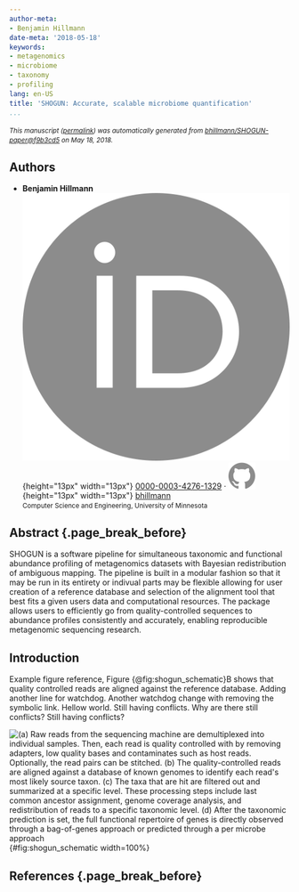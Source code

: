 ```yaml
---
author-meta:
- Benjamin Hillmann
date-meta: '2018-05-18'
keywords:
- metagenomics
- microbiome
- taxonomy
- profiling
lang: en-US
title: 'SHOGUN: Accurate, scalable microbiome quantification'
...
```







<small><em>
This manuscript
([permalink](https://bhillmann.github.io/SHOGUN-paper/v/f9b3cd521a73c888c92e33a515920bfcdec573ac/))
was automatically generated
from [bhillmann/SHOGUN-paper@f9b3cd5](https://github.com/bhillmann/SHOGUN-paper/tree/f9b3cd521a73c888c92e33a515920bfcdec573ac)
on May 18, 2018.
</em></small>

## Authors



+ **Benjamin Hillmann**<br>
    ![ORCID icon](images/orcid.svg){height="13px" width="13px"}
    [0000-0003-4276-1329](https://orcid.org/0000-0003-4276-1329)
    · ![GitHub icon](images/github.svg){height="13px" width="13px"}
    [bhillmann](https://github.com/bhillmann)<br>
  <small>
     Computer Science and Engineering, University of Minnesota
  </small>



## Abstract {.page_break_before}

SHOGUN is a software pipeline for simultaneous taxonomic and functional abundance profiling of metagenomics datasets with Bayesian redistribution of ambiguous mapping. The pipeline is built in a modular fashion so that it may be run in its entirety or indivual parts may be flexible allowing for user creation of a reference database and selection of the alignment tool that best fits a given users data and computational resources. The package allows users to efficiently go from quality-controlled sequences to abundance profiles consistently and accurately, enabling reproducible metagenomic sequencing research.

## Introduction

Example figure reference, Figure {@fig:shogun_schematic}B shows that quality controlled reads are aligned against the reference database. Adding another line for watchdog. Another watchdog change with removing the symbolic link. Hellow world. Still having conflicts. Why are there still conflicts? Still having conflicts?



 ![(a) Raw reads from the sequencing machine are demultiplexed into individual samples. Then, each read is quality controlled with by removing adapters, low quality bases and contaminates such as host reads. Optionally, the read pairs can be stitched. (b) The quality-controlled reads are aligned against a database of known genomes to identify each read's most likely source taxon. (c) The taxa that are hit are filtered out and summarized at a specific level. These processing steps include last common ancestor assignment, genome coverage analysis, and redistribution of reads to a specific taxonomic level. (d) After the taxonomic prediction is set, the full functional repertoire of genes is directly observed through a bag-of-genes approach or predicted through a per microbe approach](images/taxonomic_profiler.png){#fig:shogun_schematic width=100%}

## References {.page_break_before}

<!-- Explicitly insert bibliography here -->
<div id="refs"></div>
